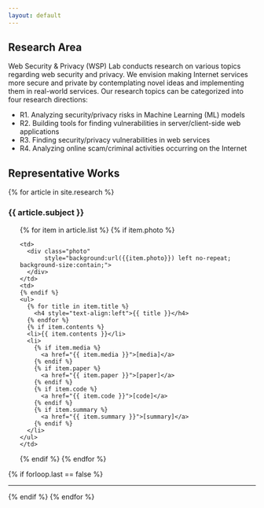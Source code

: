 ```yaml
---
layout: default
---
```



## Research Area
Web Security & Privacy (WSP) Lab  conducts research on various topics regarding web 
security and privacy. We envision making Internet services more secure and private
by contemplating novel ideas and implementing them in real-world services.
Our research topics can be categorized into four research directions:

- R1. Analyzing security/privacy risks in Machine Learning (ML) models
- R2. Building tools for finding vulnerabilities in server/client-side web applications
- R3. Finding security/privacy vulnerabilities in web services
- R4. Analyzing online scam/criminal activities  occurring on the Internet

## Representative Works
{% for article in site.research %}
  <h3 style="text-align:left"> {{ article.subject }} </h3>
  <ul>
  <tr>
  {% for item in article.list %}
    {% if item.photo %} 
  
    <td>
      <div class="photo"
           style="background:url({{item.photo}}) left no-repeat; background-size:contain;"> 
      </div>
    </td>
    <td>
    {% endif %}
    <ul>  
      {% for title in item.title %}
        <h4 style="text-align:left">{{ title }}</h4>
      {% endfor %}
      {% if item.contents %}
      <li>{{ item.contents }}</li>
      <li>
        {% if item.media %}
          <a href="{{ item.media }}">[media]</a>
        {% endif %}
        {% if item.paper %}
          <a href="{{ item.paper }}">[paper]</a>
        {% endif %}
        {% if item.code %}
          <a href="{{ item.code }}">[code]</a>
        {% endif %}
        {% if item.summary %}
          <a href="{{ item.summary }}">[summary]</a>
        {% endif %}
      </li>
    </ul>
    </td>
  </tr>
  {% endif %}
  {% endfor %}
  </ul>
{% if forloop.last == false %} <hr> {% endif %}
{% endfor %}      

<!--
<div class="posts">
  {% for post in site.posts %}
    <article class="post">
-->
<!--
      <h3><a href="{{ site.baseurl }}{{ post.url }}">{{ post.title }}</a></h3>
      <div class="entry">
        {{ post.excerpt }}
      </div>
-->
<!--
      <a href="{{ site.baseurl }}{{ post.url }}" class="read-more">Read More</a>
      -->
<!--
    </article>
  {% endfor %}
</div>
-->
